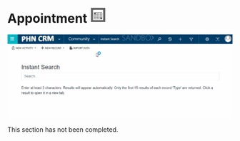 # Appointment <img src="icon.png" />

<img src="location.gif" />

This section has not been completed.